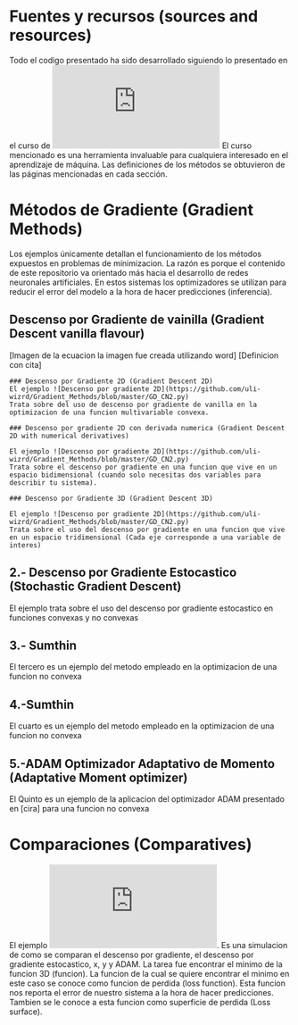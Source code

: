 # Fuentes y recursos (sources and resources)

Todo el codigo presentado ha sido desarrollado siguiendo lo presentado en el curso de ![Aprendizaje Automático](http://personal.cimat.mx:8181/~mrivera/cursos/temas_aprendizaje.html)
El curso mencionado es una herramienta invaluable para cualquiera interesado en el aprendizaje de máquina.
Las definiciones de los métodos se obtuvieron de las páginas mencionadas en cada sección.


# **Métodos de Gradiente (Gradient Methods)**

Los ejemplos únicamente detallan el funcionamiento de los métodos expuestos en problemas de mínimizacion.
La razón es porque el contenido de este repositorio va orientado más hacia el desarrollo de redes neuronales artificiales.
En estos sistemas los optimizadores se utilizan para reducir el error del modelo a la hora de hacer predicciones (inferencia).

  ## Descenso por Gradiente de vainilla (Gradient Descent vanilla flavour)
  [Imagen de la ecuacion la imagen fue creada utilizando word]
  [Definicion con cita]

    ### Descenso por Gradiente 2D (Gradient Descent 2D)
    El ejemplo ![Descenso por gradiente 2D](https://github.com/uli-wizrd/Gradient_Methods/blob/master/GD_CN2.py) 
    Trata sobre del uso de descenso por gradiente de vanilla en la optimizacion de una funcion multivariable convexa.

    ### Descenso por gradiente 2D con derivada numerica (Gradient Descent 2D with numerical derivatives)

    El ejemplo ![Descenso por gradiente 2D](https://github.com/uli-wizrd/Gradient_Methods/blob/master/GD_CN2.py) 
    Trata sobre el descenso por gradiente en una funcion que vive en un espacio bidimensional (cuando solo necesitas dos variables para describir tu sistema).

    ### Descenso por Gradiente 3D (Gradient Descent 3D)
    
    El ejemplo ![Descenso por gradiente 2D](https://github.com/uli-wizrd/Gradient_Methods/blob/master/GD_CN2.py)
    Trata sobre el uso del descenso por gradiente en una funcion que vive en un espacio tridimensional (Cada eje corresponde a una variable de interes)

  ## 2.- Descenso por Gradiente Estocastico (Stochastic Gradient Descent)

  
  El ejemplo trata sobre el uso del descenso por gradiente estocastico en funciones convexas y no convexas

  ## 3.- Sumthin

  El tercero es un ejemplo del metodo empleado en la optimizacion de una funcion no convexa

  ## 4.-Sumthin

  El cuarto es un ejemplo del metodo empleado en la optimizacion de una funcion no convexa

  ## 5.-ADAM Optimizador Adaptativo de Momento (Adaptative Moment optimizer) 

  El Quinto es un ejemplo de la aplicacion del optimizador ADAM presentado en [cira] para una funcion no convexa

# Comparaciones (Comparatives)

El ejemplo ![Descenso por gradiente 2D](https://github.com/uli-wizrd/Gradient_Methods/blob/master/GD_CN2.py).
Es una simulacion de como se comparan el descenso por gradiente, el descenso por gradiente estocastico, x, y y ADAM.
La tarea fue encontrar el minimo de la funcion 3D (funcion).
La funcion de la cual se quiere encontrar el minimo en este caso se conoce como funcion de perdida (loss function).
Esta funcion nos reporta el error de nuestro sistema a la hora de hacer predicciones.
Tambien se le conoce a esta funcion como superficie de perdida (Loss surface).


